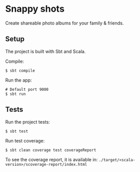 # Snappy shots

Create shareable photo albums for your family & friends.

## Setup

The project is built with Sbt and Scala.

Compile:
```
$ sbt compile
```

Run the app:
```
# Default port 9000
$ sbt run
```

## Tests

Run the project tests:
```
$ sbt test
```

Run test coverage:
```
$ sbt clean coverage test coverageReport
```

To see the coverage report, it is available in:
`./target/<scala-version>/scoverage-report/index.html`